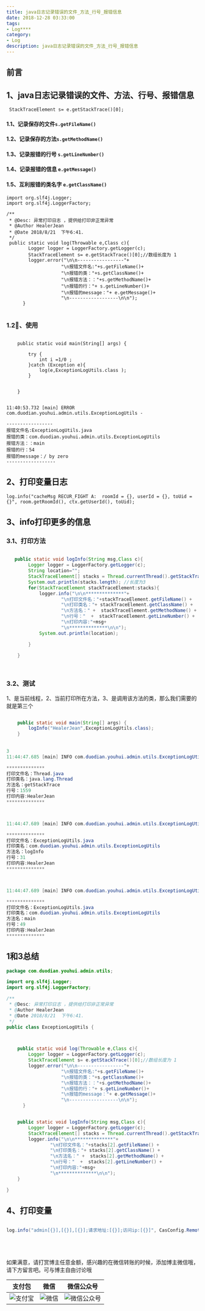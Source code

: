 ```yaml
---
title: java日志记录错误的文件_方法_行号_报错信息
date: 2018-12-28 03:33:00
tags: 
- Log****
category: 
- Log
description: java日志记录错误的文件_方法_行号_报错信息
---
```

<!-- image url 
https://raw.githubusercontent.com/HealerJean123/HealerJean123.github.io/master/blogImages
　　首行缩进
<font color="red">  </font>
-->

## 前言



## 1、java日志记录错误的文件、方法、行号、报错信息


```
 StackTraceElement s= e.getStackTrace()[0];
```

#### 1.1、记录保存的文件`s.getFileName()`

#### 1.2、记录保存的方法`s.getMethodName()`

#### 1.3、记录报错的行号 `s.getLineNumber()`

#### 1.4、记录报错的信息 `e.getMessage()`

#### 1.5、互利报错的类名字 `e.getClassName()`

```
import org.slf4j.Logger;
import org.slf4j.LoggerFactory;

/**
 * @Desc: 异常打印日志 ，提供给打印非正常异常
 * @Author HealerJean
 * @Date 2018/8/21  下午6:41.
 */
 public static void log(Throwable e,Class c){
        Logger logger = LoggerFactory.getLogger(c);
        StackTraceElement s= e.getStackTrace()[0];//数组长度为 1
        logger.error("\n\n-----------------"+
                    "\n报错文件名:"+s.getFileName()+
                    "\n报错的类："+s.getClassName()+
                    "\n报错方法：："+s.getMethodName()+
                    "\n报错的行："+ s.getLineNumber()+
                    "\n报错的message："+ e.getMessage()+
                    "\n------------------\n\n");
      }


```

### 1.2、使用


```

    public static void main(String[] args) {

        try {
            int i =1/0 ;
        }catch (Exception e){
            log(e,ExceptionLogUtils.class );
        }


    }
    
    
11:40:53.732 [main] ERROR com.duodian.youhui.admin.utils.ExceptionLogUtils - 

-----------------
报错文件名:ExceptionLogUtils.java
报错的类：com.duodian.youhui.admin.utils.ExceptionLogUtils
报错方法：：main
报错的行：54
报错的message：/ by zero
------------------

```

## 2、打印变量日志


```
log.info("cacheMsg RECUR_FIGHT A:  roomId = {}, userId = {}, toUid = {}", room.getRoomId(), ctx.getUserId(), toUid);

```

## 3、info打印更多的信息

### 3.1、打印方法

```java

   public static void logInfo(String msg,Class c){
        Logger logger = LoggerFactory.getLogger(c);
        String location="";
        StackTraceElement[] stacks = Thread.currentThread().getStackTrace();
        System.out.println(stacks.length); //长度为3
        for(StackTraceElement stackTraceElement:stacks){
            logger.info("\n\n**************"+
                    "\n打印文件名："+stackTraceElement.getFileName() +
                    "\n打印类名："+ stackTraceElement.getClassName() +
                    "\n方法名：" +  stackTraceElement.getMethodName() +
                    "\n行号："  +  stackTraceElement.getLineNumber() +
                    "\n打印内容:"+msg+
                    "\n**************\n\n");
            System.out.println(location);

        }

    }
    
    

```

### 3.2、测试

1、是当前线程，2、当前打印所在方法，3、是调用该方法的类，那么我们需要的就是第三个

```java

    public static void main(String[] args) {
        logInfo("HealerJean",ExceptionLogUtils.class);
    }
    
    
3
11:44:47.685 [main] INFO com.duodian.youhui.admin.utils.ExceptionLogUtils - 

**************
打印文件名：Thread.java
打印类名：java.lang.Thread
方法名：getStackTrace
行号：1559
打印内容:HealerJean
**************



11:44:47.689 [main] INFO com.duodian.youhui.admin.utils.ExceptionLogUtils - 

**************
打印文件名：ExceptionLogUtils.java
打印类名：com.duodian.youhui.admin.utils.ExceptionLogUtils
方法名：logInfo
行号：31
打印内容:HealerJean
**************



11:44:47.689 [main] INFO com.duodian.youhui.admin.utils.ExceptionLogUtils - 

**************
打印文件名：ExceptionLogUtils.java
打印类名：com.duodian.youhui.admin.utils.ExceptionLogUtils
方法名：main
行号：49
打印内容:HealerJean
**************
```



## 1和3总结


```java
package com.duodian.youhui.admin.utils;

import org.slf4j.Logger;
import org.slf4j.LoggerFactory;

/**
 * @Desc: 异常打印日志 ，提供给打印非正常异常
 * @Author HealerJean
 * @Date 2018/8/21  下午6:41.
 */
public class ExceptionLogUtils {



    public static void log(Throwable e,Class c){
        Logger logger = LoggerFactory.getLogger(c);
        StackTraceElement s= e.getStackTrace()[0];//数组长度为 1
        logger.error("\n\n-----------------"+
                    "\n报错文件名:"+s.getFileName()+
                    "\n报错的类："+s.getClassName()+
                    "\n报错方法：："+s.getMethodName()+
                    "\n报错的行："+ s.getLineNumber()+
                    "\n报错的message："+ e.getMessage()+
                    "\n------------------\n\n");
      }


    public static void logInfo(String msg,Class c){
        Logger logger = LoggerFactory.getLogger(c);
        StackTraceElement[] stacks = Thread.currentThread().getStackTrace();
        logger.info("\n\n**************"+
                "\n打印文件名："+stacks[2].getFileName() +
                "\n打印类名："+ stacks[2].getClassName() +
                "\n方法名：" +  stacks[2].getMethodName() +
                "\n行号："  +  stacks[2].getLineNumber() +
                "\n打印内容:"+msg+
                "\n**************\n\n");
    }

}


```


## 4、打印变量


```java

log.info("admin[{}],[{}],[{}];请求地址:[{}];访问ip:[{}]", CasConfig.RemoteUserUtil.getRemoteUserId(),CasConfig.RemoteUserUtil.getRemoteUserAccount(),CasConfig.RemoteUserUtil.getRemoteUserName(),request.getRequestURL(), IpUtil.getIp());

```


<br/><br/><br/>
如果满意，请打赏博主任意金额，感兴趣的在微信转账的时候，添加博主微信哦， 请下方留言吧。可与博主自由讨论哦

|支付包 | 微信|微信公众号|
|:-------:|:-------:|:------:|
|![支付宝](https://raw.githubusercontent.com/HealerJean123/HealerJean123.github.io/master/assets/img/tctip/alpay.jpg) | ![微信](https://raw.githubusercontent.com/HealerJean123/HealerJean123.github.io/master/assets/img/tctip/weixin.jpg)|![微信公众号](https://raw.githubusercontent.com/HealerJean123/HealerJean123.github.io/master/assets/img/my/qrcode_for_gh_a23c07a2da9e_258.jpg)|




<!-- Gitalk 评论 start  -->

<link rel="stylesheet" href="https://unpkg.com/gitalk/dist/gitalk.css">
<script src="https://unpkg.com/gitalk@latest/dist/gitalk.min.js"></script> 
<div id="gitalk-container"></div>    
 <script type="text/javascript">
    var gitalk = new Gitalk({
		clientID: `1d164cd85549874d0e3a`,
		clientSecret: `527c3d223d1e6608953e835b547061037d140355`,
		repo: `HealerJean123.github.io`,
		owner: 'HealerJean123',
		admin: ['HealerJean123'],
		id: 'lUkH3oQBuxepNWaD',
    });
    gitalk.render('gitalk-container');
</script> 

<!-- Gitalk end -->


